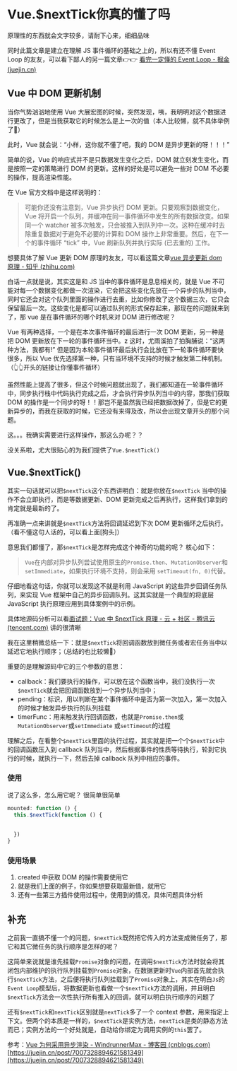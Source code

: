 # Vue.$nextTick你真的懂了吗
原理性的东西就会文字较多，请耐下心来，细细品味

同时此篇文章是建立在理解 JS 事件循环的基础之上的，所以有还不懂 Event Loop 的友友，可以看下鄙人的另一篇文章👉👉 [看完一定懂的 Event Loop - 掘金 (juejin.cn)](https://juejin.cn/post/7008844477314334734 "https&#x3A;//juejin.cn/post/7008844477314334734")

## Vue 中 DOM 更新机制

当你气势汹汹地使用 Vue 大展宏图的时候，突然发现，咦，我明明对这个数据进行更改了，但是当我获取它的时候怎么是上一次的值（本人比较懒，就不具体举例了👵）

此时，Vue 就会说：“小样，这你就不懂了吧，我的 DOM 是异步更新的呀！！！”

简单的说，Vue 的响应式并不是只数据发生变化之后，DOM 就立刻发生变化，而是按照一定的策略进行 DOM 的更新。这样的好处是可以避免一些对 DOM 不必要的操作，提高渲染性能。

在 Vue 官方文档中是这样说明的：

> 可能你还没有注意到，Vue 异步执行 DOM 更新。只要观察到数据变化，Vue 将开启一个队列，并缓冲在同一事件循环中发生的所有数据改变。如果同一个 watcher 被多次触发，只会被推入到队列中一次。这种在缓冲时去除重复数据对于避免不必要的计算和 DOM 操作上非常重要。然后，在下一个的事件循环 “tick” 中，Vue 刷新队列并执行实际 (已去重的) 工作。

想要具体了解 Vue 更新 DOM 原理的友友，可以看这篇文章[vue 异步更新 dom 原理 - 知乎 (zhihu.com)](https://link.juejin.cn/?target=https%3A%2F%2Fzhuanlan.zhihu.com%2Fp%2F364479245 "https&#x3A;//zhuanlan.zhihu.com/p/364479245")

白话一点就是说，其实这是和 JS 当中的事件循环是息息相关的，就是 Vue 不可能对每一个数据变化都做一次渲染，它会把这些变化先放在一个异步的队列当中，同时它还会对这个队列里面的操作进行去重，比如你修改了这个数据三次，它只会保留最后一次。这些变化是都可以通过队列的形式保存起来，那现在的问题就来到了，那 vue 是在事件循环的哪个时机来对 DOM 进行修改呢？

Vue 有两种选择，一个是在本次事件循环的最后进行一次 DOM 更新，另一种是把 DOM 更新放在下一轮的事件循环当中。z 这时，尤雨溪拍了拍胸脯说：“这两种方法，我都有!” 但是因为本轮事件循环最后执行会比放在下一轮事件循环要快很多，所以 Vue 优先选择第一种，只有当环境不支持的时候才触发第二种机制。（👆👆开头的链接让你懂事件循环）

虽然性能上提高了很多，但这个时候问题就出现了，我们都知道在一轮事件循环中，同步执行栈中代码执行完成之后，才会执行异步队列当中的内容，那我们获取 DOM 的操作是一个同步的呀！！那岂不是虽然我已经把数据改掉了，但是它的更新异步的，而我在获取的时候，它还没有来得及改，所以会出现文章开头的那个问题。

这。。。我确实需要进行这样操作，那这么办呢？？

没关系啦，尤大很贴心的为我们提供了`Vue.$nextTick()`

## Vue.$nextTick()

其实一句话就可以把`$nextTick`这个东西讲明白：就是你放在`$nextTick` 当中的操作不会立即执行，而是等数据更新、DOM 更新完成之后再执行，这样我们拿到的肯定就是最新的了。

再准确一点来讲就是`$nextTick`方法将回调延迟到下次 DOM 更新循环之后执行。（看不懂这句人话的，可以看上面\[狗头]）

意思我们都懂了，那`$nextTick`是怎样完成这个神奇的功能的呢？ 核心如下：

> `Vue`在内部对异步队列尝试使用原生的`Promise.then`、`MutationObserver`和`setImmediate`，如果执行环境不支持，则会采用 `setTimeout(fn, 0)`代替。

仔细地看这句话，你就可以发现这不就是利用 JavaScript 的这些异步回调任务队列，来实现 Vue 框架中自己的异步回调队列。这其实就是一个典型的将底层 JavaScript 执行原理应用到具体案例中的示例。

具体地源码分析可以看[面试题：Vue 中 $nextTick 原理 - 云 + 社区 - 腾讯云 (tencent.com)](https://link.juejin.cn/?target=https%3A%2F%2Fcloud.tencent.com%2Fdeveloper%2Farticle%2F1633546 "https&#x3A;//cloud.tencent.com/developer/article/1633546") 讲的很清晰

我在这里稍微总结一下：就是`$nextTick`将回调函数放到微任务或者宏任务当中以延迟它地执行顺序；（总结的也比较懒👶）

重要的是理解源码中它的三个参数的意思：

-   callback：我们要执行的操作，可以放在这个函数当中，我们没执行一次`$nextTick`就会把回调函数放到一个异步队列当中；
-   pending：标识，用以判断在某个事件循环中是否为第一次加入，第一次加入的时候才触发异步执行的队列挂载
-   timerFunc：用来触发执行回调函数，也就是`Promise.then`或`MutationObserver`或`setImmediate` 或`setTimeout`的过程

理解之后，在看整个`$nextTick`里面的执行过程，其实就是把一个个`$nextTick`中的回调函数压入到 callback 队列当中，然后根据事件的性质等待执行，轮到它执行的时候，就执行一下，然后去掉 callback 队列中相应的事件。

### 使用

说了这么多，怎么用它呢？ 很简单很简单

```js
mounted: function () {
  this.$nextTick(function () {
    
    
  })
}
```

### 使用场景

1.  created 中获取 DOM 的操作需要使用它
2.  就是我们上面的例子，你如果想要获取最新值，就用它
3.  还有一些第三方插件使用过程中，使用到的情况，具体问题具体分析

## 补充

之前我一直搞不懂一个的问题，`$nextTick`既然把它传入的方法变成微任务了，那它和其它微任务的执行顺序是怎样的呢？

这简单来说就是谁先挂载`Promise`对象的问题，在调用`$nextTick`方法时就会将其闭包内部维护的执行队列挂载到`Promise`对象，在数据更新时`Vue`内部首先就会执行`$nextTick`方法，之后便将执行队列挂载到了`Promise`对象上，其实在明白`Js`的`Event Loop`模型后，将数据更新也看做一个`$nextTick`方法的调用，并且明白`$nextTick`方法会一次性执行所有推入的回调，就可以明白执行顺序的问题了

还有`$nextTick`和`nextTick`区别就是`nextTick`多了一个 context 参数，用来指定上下文。但两个的本质是一样的，`$nextTick`是实例方法，`nextTick`是类的静态方法而已；实例方法的一个好处就是，自动给你绑定为调用实例的`this`罢了。

参考：[Vue 为何采用异步渲染 - WindrunnerMax - 博客园 (cnblogs.com)](https://link.juejin.cn/?target=https%3A%2F%2Fwww.cnblogs.com%2FWindrunnerMax%2Fp%2F14429426.html "https&#x3A;//www.cnblogs.com/WindrunnerMax/p/14429426.html") 
 [https://juejin.cn/post/7007328894621581349](https://juejin.cn/post/7007328894621581349)
